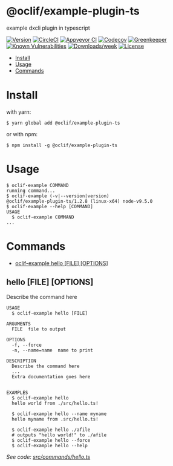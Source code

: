 @oclif/example-plugin-ts
========================

example dxcli plugin in typescript

[![Version](https://img.shields.io/npm/v/@oclif/example-plugin-ts.svg)](https://npmjs.org/package/@oclif/example-plugin-ts)
[![CircleCI](https://circleci.com/gh/oclif/example-plugin-ts/tree/master.svg?style=svg)](https://circleci.com/gh/oclif/example-plugin-ts/tree/master)
[![Appveyor CI](https://ci.appveyor.com/api/projects/status/github/oclif/example-plugin-ts?branch=master&svg=true)](https://ci.appveyor.com/project/heroku/example-plugin-ts/branch/master)
[![Codecov](https://codecov.io/gh/oclif/example-plugin-ts/branch/master/graph/badge.svg)](https://codecov.io/gh/oclif/example-plugin-ts)
[![Greenkeeper](https://badges.greenkeeper.io/oclif/example-plugin-ts.svg)](https://greenkeeper.io/)
[![Known Vulnerabilities](https://snyk.io/test/github/oclif/example-plugin-ts/badge.svg)](https://snyk.io/test/github/oclif/example-plugin-ts)
[![Downloads/week](https://img.shields.io/npm/dw/@oclif/example-plugin-ts.svg)](https://npmjs.org/package/@oclif/example-plugin-ts)
[![License](https://img.shields.io/npm/l/@oclif/example-plugin-ts.svg)](https://github.com/oclif/example-plugin-ts/blob/master/package.json)

<!-- toc -->
* [Install](#install)
* [Usage](#usage)
* [Commands](#commands)
<!-- tocstop -->
<!-- install -->
# Install

with yarn:
```
$ yarn global add @oclif/example-plugin-ts
```

or with npm:
```
$ npm install -g @oclif/example-plugin-ts
```
<!-- installstop -->
<!-- usage -->
# Usage

```sh-session
$ oclif-example COMMAND
running command...
$ oclif-example (-v|--version|version)
@oclif/example-plugin-ts/1.2.8 (linux-x64) node-v9.5.0
$ oclif-example --help [COMMAND]
USAGE
  $ oclif-example COMMAND
...
```
<!-- usagestop -->
<!-- commands -->
# Commands

* [oclif-example hello [FILE] [OPTIONS]](#hello)
## hello [FILE] [OPTIONS]

Describe the command here

```
USAGE
  $ oclif-example hello [FILE]

ARGUMENTS
  FILE  file to output

OPTIONS
  -f, --force
  -n, --name=name  name to print

DESCRIPTION
  Describe the command here
  ...
  Extra documentation goes here


EXAMPLES
  $ oclif-example hello
  hello world from ./src/hello.ts!

  $ oclif-example hello --name myname
  hello myname from .src/hello.ts!

  $ oclif-example hello ./afile
  # outputs "hello world!" to ./afile
  $ oclif-example hello --force
  $ oclif-example hello --help
```

_See code: [src/commands/hello.ts](https://github.com/oclif/example-plugin-ts/blob/v1.2.8/src/commands/hello.ts)_
<!-- commandsstop -->
